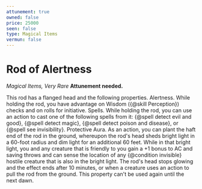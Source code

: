 ```yaml
---
attunement: true
owned: false
price: 25000
seen: false
type: Magical Items
vermun: false
---
```

# Rod of Alertness

*Magical Items, Very Rare* **Attunement needed.**

This rod has a flanged head and the following properties. Alertness. While holding the rod, you have advantage on Wisdom ({@skill Perception}) checks and on rolls for initiative. Spells. While holding the rod, you can use an action to cast one of the following spells from it: {@spell detect evil and good}, {@spell detect magic}, {@spell detect poison and disease}, or {@spell see invisibility}. Protective Aura. As an action, you can plant the haft end of the rod in the ground, whereupon the rod's head sheds bright light in a 60-foot radius and dim light for an additional 60 feet. While in that bright light, you and any creature that is friendly to you gain a +1 bonus to AC and saving throws and can sense the location of any {@condition invisible} hostile creature that is also in the bright light. The rod's head stops glowing and the effect ends after 10 minutes, or when a creature uses an action to pull the rod from the ground. This property can't be used again until the next dawn.